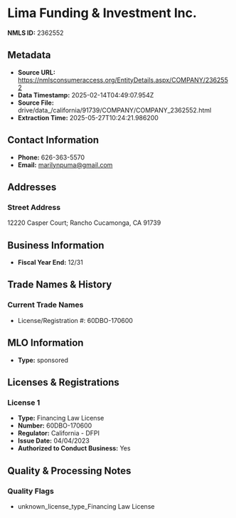 # Lima Funding & Investment Inc.

**NMLS ID:** 2362552

## Metadata
- **Source URL:** https://nmlsconsumeraccess.org/EntityDetails.aspx/COMPANY/2362552
- **Data Timestamp:** 2025-02-14T04:49:07.954Z
- **Source File:** drive/data_/california/91739/COMPANY/COMPANY_2362552.html
- **Extraction Time:** 2025-05-27T10:24:21.986200

## Contact Information
- **Phone:** 626-363-5570
- **Email:** marilynpuma@gmail.com

## Addresses
### Street Address
12220 Casper Court; Rancho Cucamonga, CA 91739

## Business Information
- **Fiscal Year End:** 12/31

## Trade Names & History
### Current Trade Names
- License/Registration #: 60DBO-170600

## MLO Information
- **Type:** sponsored

## Licenses & Registrations

### License 1
- **Type:** Financing Law License
- **Number:** 60DBO-170600
- **Regulator:** California - DFPI
- **Issue Date:** 04/04/2023
- **Authorized to Conduct Business:** Yes

## Quality & Processing Notes
### Quality Flags
- unknown_license_type_Financing Law License
